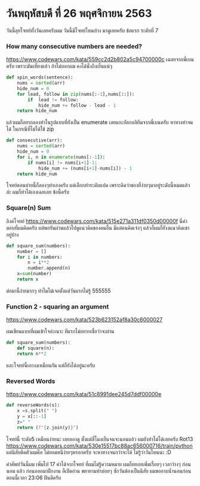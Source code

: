# วันพฤหัสบดี ที่ 26 พฤศจิกายน 2563
วันนี้ลุยโจทย์ทั้งวันเลยครับผม
วันนี้มีโจทย์ไหนบ้าง มาดูเลยครับ
ข้อแรก ระดับที่ 7

### How many consecutive numbers are needed?
https://www.codewars.com/kata/559cc2d2b802a5c94700000c
เฉลยจากพี่เบนครับ เพราะมันเที่ยงแล้ว ถ้าไม่บอกผม คงได้นั่งถึงเย็นแน่ๆ 
```python
def spin_words(sentence):
    nums = sorted(arr)
    hide_num = 0   
    for lead, follow in zip(nums[:-1],nums[1:]):
        if  lead != follow:
            hide_num += follow - lead - 1
    return hide_num
```
แล้วผมก็อยากลองทำในรูปแบบที่ยังเป็น enumerate เลยแกะอัลกอลิทึมจากพี่เบนครับ หาทางทำจนได้ ในกรณีที่ไม่ได้ใช้ zip 
```python
def consecutive(arr):
    nums = sorted(arr)
    hide_num = 0
    for i, n in enumerate(nums[:-1]):
        if nums[i] != nums[i+1]-1:
            hide_num += (nums[i+1]-nums[i]) - 1
    return hide_num
```


โจทย์ตอนบ่ายนี้ก็ลองๆทำเองครับ แต่เลือกทำระดับแปด เพราะคิดว่าของที่ง่ายๆมาอยู่ระดับนี้หมดแล้วล่ะ
ผมก็ทำได้เองเฉยเลย 
ข้อนี้ครับ 
### Square(n) Sum
ลิงค์โจทย์ https://www.codewars.com/kata/515e271a311df0350d00000f
นี่คำตอบที่ผมคิดครับ แต่พอรันผ่านแล้วไปดูแนวคิดของคนอื่น มีแต่คนคิดเจ๋งๆ แล้วก็ผมก็ยังงแนวคิดเขาอยู่บ้าง
```python
def square_sum(numbers):
    number = []
    for i in numbers:
        n = i**2
        number.append(n)
    x=sum(number)
    return x
```


ต่อมานี้ง่ายมากๆ ทำไมไม่เจอตั้งแต่วันแรกไม่รู้ 555555 

### Function 2 - squaring an argument
https://www.codewars.com/kata/523b623152af8a30c6000027

ผมเขียนแบบที่ผมเข้าใจอ่ะเนาะ  ทีแรกไม่อยากเชื่อว่าจะผ่าน 
```python
def square_sum(numbers):
    def square(n):
    return n**2
```


และโจทย์นี้เอางงเหมือนกัน แต่ก็ยังได้อยู่นะครับ
### Reversed Words
https://www.codewars.com/kata/51c8991dee245d7ddf00000e
```python
def reverseWords(s):
    x =s.split(" ")
    y = x[::-1]
    z=" "
    return (f"{z.join(y)}")
```
โจทย์นี้ ระดับ5 เหมือนง่ายนะ เลยลองดู ตั้งแต่สี่โมงเย็นจนจะนอนแล้ว ผมยังทำไม่ได้เลยครับ
Rot13
https://www.codewars.com/kata/530e15517bc88ac656000716/train/python
แต่นิสัยติดตัวผมคือ ไม่ยอมหนีง่ายๆหรอกครับ จะหาทางจนกว่าจะได้ ไม่รู้ว่าวันไหนนะ :D


คำศัพท์วันนี้ผม เพิ่มไป 17  คำได้จากโจทย์ ที่ผมไม่รู้ความหมาย ผมก็ทยอยเพิ่มเรื่อยๆ เวลาว่างๆ ก่อนนอน แล้ว ก่อนออกมาฝึกงาน ก็เปิดอ่าน พยายามทำบ่อยๆ ซักวันต้องเป็นนิสัย 
ผมขออาบน้ำนอนก่อน ตอนนี้เวลา 23:06 ฝันดีครับ
